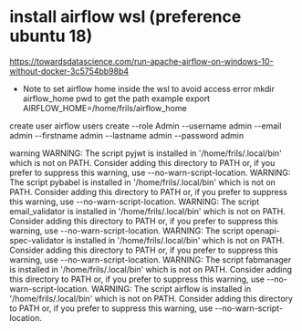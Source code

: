 # install airflow wsl (preference ubuntu 18)

https://towardsdatascience.com/run-apache-airflow-on-windows-10-without-docker-3c5754bb98b4

* Note to set airflow home inside the wsl to avoid access error
mkdir airflow_home 
  pwd to get the path
example export AIRFLOW_HOME=/home/frils/airflow_home



create user 
airflow users  create --role Admin --username admin --email admin --firstname admin --lastname admin --password admin



warning
 WARNING: The script pyjwt is installed in '/home/frils/.local/bin' which is not on PATH.
  Consider adding this directory to PATH or, if you prefer to suppress this warning, use --no-warn-script-location.
  WARNING: The script pybabel is installed in '/home/frils/.local/bin' which is not on PATH.
  Consider adding this directory to PATH or, if you prefer to suppress this warning, use --no-warn-script-location.
  WARNING: The script email_validator is installed in '/home/frils/.local/bin' which is not on PATH.
  Consider adding this directory to PATH or, if you prefer to suppress this warning, use --no-warn-script-location.
  WARNING: The script openapi-spec-validator is installed in '/home/frils/.local/bin' which is not on PATH.
  Consider adding this directory to PATH or, if you prefer to suppress this warning, use --no-warn-script-location.
  WARNING: The script fabmanager is installed in '/home/frils/.local/bin' which is not on PATH.
  Consider adding this directory to PATH or, if you prefer to suppress this warning, use --no-warn-script-location.
  WARNING: The script airflow is installed in '/home/frils/.local/bin' which is not on PATH.
  Consider adding this directory to PATH or, if you prefer to suppress this warning, use --no-warn-script-location.